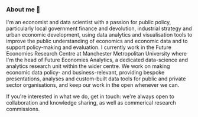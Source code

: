### About me 👋

I'm an economist and data scientist with a passion for public policy, particularly local government finance and devolution, industrial strategy and urban economic development, using data analytics and visualisation tools to improve the public understanding of economics and economic data and to support policy-making and evaluation. I currently work in the Future Economies Research Centre at Manchester Metropolitan University where I'm the head of Future Economies Analytics, a dedicated data-science and analytics research unit within the wider centre. We work on making economic data policy- and business-relevant, providing bespoke presentations, analyses and custom-built data tools for public and private sector organisations, and keep our work in the open whenever we can.

If you're interested in what we do, get in touch: we're always open to collaboration and knowledge sharing, as well as commerical research commissions.
<!--
**christianspence/christianspence** is a ✨ _special_ ✨ repository because its `README.md` (this file) appears on your GitHub profile.

Here are some ideas to get you started:

- 🔭 I’m currently working on ...
- 🌱 I’m currently learning ...
- 👯 I’m looking to collaborate on ...
- 🤔 I’m looking for help with ...
- 💬 Ask me about ...
- 📫 How to reach me: ...
- 😄 Pronouns: ...
- ⚡ Fun fact: ...
-->
